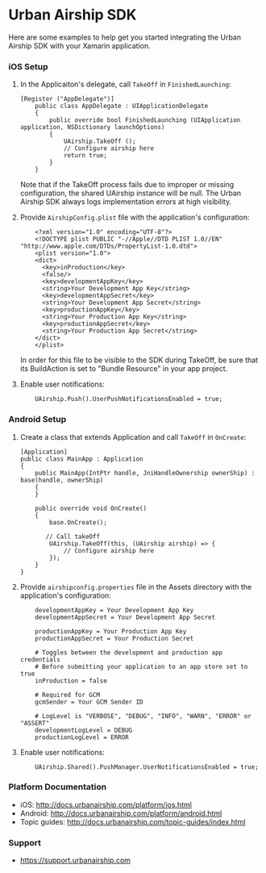 # Urban Airship SDK

Here are some examples to help get you started integrating the Urban Airship SDK with your
Xamarin application.

### iOS Setup

1. In the Applicaiton's delegate, call `TakeOff` in `FinishedLaunching`:
   ```
   [Register ("AppDelegate")]
       public class AppDelegate : UIApplicationDelegate
       {
           public override bool FinishedLaunching (UIApplication application, NSDictionary launchOptions)
           {
               UAirship.TakeOff ();
               // Configure airship here
               return true;
           }
       }
    ```

    Note that if the TakeOff process fails due to improper or missing configuration, the shared
    UAirship instance will be null. The Urban Airship SDK always logs implementation errors at
    high visibility.

2. Provide `AirshipConfig.plist` file with the application's configuration:
    ```
        <?xml version="1.0" encoding="UTF-8"?>
        <!DOCTYPE plist PUBLIC "-//Apple//DTD PLIST 1.0//EN" "http://www.apple.com/DTDs/PropertyList-1.0.dtd">
        <plist version="1.0">
        <dict>
          <key>inProduction</key>
          <false/>
          <key>developmentAppKey</key>
          <string>Your Development App Key</string>
          <key>developmentAppSecret</key>
          <string>Your Development App Secret</string>
          <key>productionAppKey</key>
          <string>Your Production App Key</string>
          <key>productionAppSecret</key>
          <string>Your Production App Secret</string>
        </dict>
        </plist>
    ```

    In order for this file to be visible to the SDK during TakeOff, be sure that its BuildAction
    is set to "Bundle Resource" in your app project.

3. Enable user notifications:
    ```
        UAirship.Push().UserPushNotificationsEnabled = true;
    ```

### Android Setup

1. Create a class that extends Application and call `TakeOff` in `OnCreate`:
    ```
    [Application]
    public class MainApp : Application
    {
        public MainApp(IntPtr handle, JniHandleOwnership ownerShip) : base(handle, ownerShip)
        {
        }

        public override void OnCreate()
        {
            base.OnCreate();

           // Call takeOff
            UAirship.TakeOff(this, (UAirship airship) => {
                // Configure airship here
            });
        }
    }
    ```

2. Provide `airshipconfig.properties` file in the Assets directory with the application's configuration:
    ```
        developmentAppKey = Your Development App Key
        developmentAppSecret = Your Development App Secret

        productionAppKey = Your Production App Key
        productionAppSecret = Your Production Secret

        # Toggles between the development and production app credentials
        # Before submitting your application to an app store set to true
        inProduction = false

        # Required for GCM
        gcmSender = Your GCM Sender ID

        # LogLevel is "VERBOSE", "DEBUG", "INFO", "WARN", "ERROR" or "ASSERT"
        developmentLogLevel = DEBUG
        productionLogLevel = ERROR
    ```

3. Enable user notifications:
    ```
        UAirship.Shared().PushManager.UserNotificationsEnabled = true;
    ```

### Platform Documentation
- iOS: http://docs.urbanairship.com/platform/ios.html
- Android: http://docs.urbanairship.com/platform/android.html
- Topic guides: http://docs.urbanairship.com/topic-guides/index.html

### Support
- https://support.urbanairship.com
